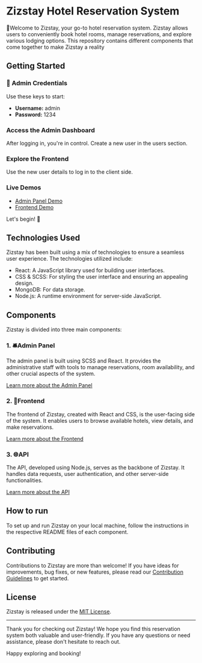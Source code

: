 # Zizstay Hotel Reservation System

🌟Welcome to Zizstay, your go-to hotel reservation system. Zizstay allows users to conveniently book hotel rooms, manage reservations, and explore various lodging options. This repository contains different components that come together to make Zizstay a reality


## Getting Started

### 🔑 Admin Credentials

Use these keys to start:

- **Username:** admin
- **Password:** 1234

### Access the Admin Dashboard

After logging in, you're in control. Create a new user in the users section.

### Explore the Frontend

Use the new user details to log in to the client side.

### Live Demos

- [Admin Panel Demo](https://zizstay-admin.onrender.com)
- [Frontend Demo](https://zizstay-client.onrender.com)

Let's begin! 🚀

## Technologies Used

Zizstay has been built using a mix of technologies to ensure a seamless user experience. The technologies utilized include:

- React: A JavaScript library used for building user interfaces.
- CSS & SCSS: For styling the user interface and ensuring an appealing design.
- MongoDB: For data storage.
- Node.js: A runtime environment for server-side JavaScript.
  
## Components

Zizstay is divided into three main components:

### 1. 🛎️Admin Panel

The admin panel is built using SCSS and React. It provides the administrative staff with tools to manage reservations, room availability, and other crucial aspects of the system.

[Learn more about the Admin Panel](./admin/README.md)

### 2. 🏨Frontend

The frontend of Zizstay, created with React and CSS, is the user-facing side of the system. It enables users to browse available hotels, view details, and make reservations.

[Learn more about the Frontend](./frontend/README.md)

### 3. 🌐API

The API, developed using Node.js, serves as the backbone of Zizstay. It handles data requests, user authentication, and other server-side functionalities.

[Learn more about the API](./api/README.md)

## How to run

To set up and run Zizstay on your local machine, follow the instructions in the respective README files of each component.

## Contributing

Contributions to Zizstay are more than welcome! If you have ideas for improvements, bug fixes, or new features, please read our [Contribution Guidelines](CONTRIBUTING.md) to get started.

## License

Zizstay is released under the [MIT License](LICENSE).

---

Thank you for checking out Zizstay! We hope you find this reservation system both valuable and user-friendly. If you have any questions or need assistance, please don't hesitate to reach out.

Happy exploring and booking!

